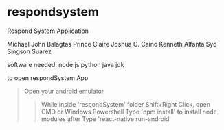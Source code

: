 # respondsystem
Respond System Application

Michael John Balagtas
Prince Claire Joshua C. Caino
Kenneth Alfanta
Syd Singson Suarez

software needed:
node.js
python
java jdk

to open respondSystem App

>Open your android emulator 
>>While inside 'respondSystem' folder
Shift+Right Click, open CMD or Windows Powershell
Type 'npm install' to install node modules
after
Type 'react-native run-android'

